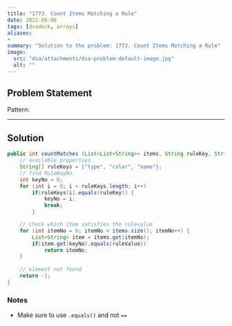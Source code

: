 ```yaml
---
title: "1773. Count Items Matching a Rule"
date: 2022-06-06
tags: [dsadeck, arrays]
aliases:
- 
summary: "Solution to the problem: 1773. Count Items Matching a Rule"
image:
  src: "dsa/attachments/dsa-problem-default-image.jpg"
  alt: ""
---
```


## Problem Statement


Pattern: 

---

## Solution
``` java
public int countMatches (List<List<String>> items, String ruleKey, String ruleValue){
	// available properties
	String[] ruleKeys = {"type", "color", "name"};
	// find RuleKeyNo.
	int keyNo = 0;
	for (int i = 0; i < ruleKeys.length; i++)
		if(ruleKeys[i].equals(ruleKey)) {
			keyNo = i;
			break;
		}

	// Check which item satisfies the rulevalue
	for (int itemNo = 0; itemNo < items.size(); itemNo++) {
		List<String> item = items.get(itemNo);
		if(item.get(keyNo).equals(ruleValue))
			return itemNo;
	}
	
	// element not found
	return -1;
}
```

### Notes
- Make sure to use `.equals()` and not `==`


